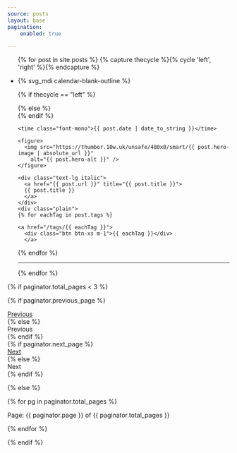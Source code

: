 ```yaml
---
source: posts
layout: base
pagination:
    enabled: true

---
```


<ul class="timeline timeline-snap-icon max-md:timeline-compact timeline-vertical">

{% for post in site.posts %}
{% capture thecycle %}{% cycle 'left', 'right' %}{% endcapture %}
<li>


 <div class="timeline-middle">      
  {% svg_mdi calendar-blank-outline %}
</div>  
  
{% if thecycle == "left" %}
  <div class="timeline-start md:text-end mb-10 shadow-xl rounded-lg p-4 card w-96">
{% else %}
  <div class="timeline-end mb-10 shadow-xl rounded-lg p-4 card w-96">
{% endif %}

    <time class="font-mono">{{ post.date | date_to_string }}</time>

    <figure>
      <img src="https://thumbor.10w.uk/unsafe/480x0/smart/{{ post.hero-image | absolute_url }}"
        alt="{{ post.hero-alt }}" />
    </figure>

    <div class="text-lg italic">      
      <a href="{{ post.url }}" title="{{ post.title }}">
      {{ post.title }}
      </a>
    </div>
    <div class="plain">
    {% for eachTag in post.tags %}
          
    <a href="/tags/{{ eachTag }}">
      <div class="btn btn-xs m-1">{{ eachTag }}</div>
      </a>
    
  {% endfor %}
    </div>
  </div>


<hr/>
</li>

 {% endfor %}
</ul>

<!-- Pagination links -->
{% if paginator.total_pages < 3 %}

<div class="join">

  {% if paginator.previous_page %}
  <div class="btn join-item btn-xs">  
    <a href="{{ paginator.previous_page_path }}" class="previous">
      Previous
    </a>
  </div>
  {% else %}
    <div class="btn join-item btn-xs">Previous</div>
  {% endif %}

  </div>
  {% if paginator.next_page %}
    <div class="btn join-item btn-xs">  
      <a href="{{ paginator.next_page_path }}" class="next">Next</a>
    </div>
  {% else %}
  <div class="btn join-item btn-xs">Next</div>
  {% endif %}
</div>

{% else %}

{% for pg in paginator.total_pages %}

  <span class="page_number ">
    Page: {{ paginator.page }} of {{ paginator.total_pages }}
  </span>

{% endfor %}

{% endif %}